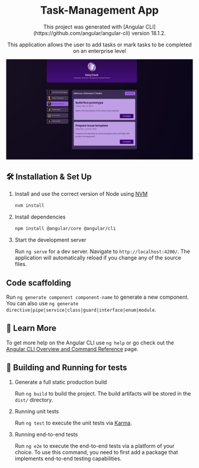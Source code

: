 <h1 align="center">
  Task-Management App
</h1>
<p align="center">
  This project was generated with [Angular CLI](https://github.com/angular/angular-cli) version 18.1.2.
</p>

<p align="center">This application allows the user to add tasks or mark tasks to be completed on an enterprise level</p>

![demo](https://github.com/AjitSingh-Brar/Task-Management-App/blob/main/src/assets/Demo.jpg)




## 🛠 Installation & Set Up

1. Install and use the correct version of Node using [NVM](https://github.com/nvm-sh/nvm)

   ```sh
   nvm install
   ```

2. Install dependencies

   ```sh
   npm install @angular/core @angular/cli
   ```

3. Start the development server

   Run `ng serve` for a dev server. Navigate to `http://localhost:4200/`. The application will automatically reload if you change any of the source files.
 
## Code scaffolding

Run `ng generate component component-name` to generate a new component. You can also use `ng generate directive|pipe|service|class|guard|interface|enum|module`.




## 📖 Learn More

To get more help on the Angular CLI use `ng help` or go check out the [Angular CLI Overview and Command Reference](https://angular.dev/tools/cli) page.




## 🚀 Building and Running for tests

1. Generate a full static production build

   Run `ng build` to build the project. The build artifacts will be stored in the `dist/` directory.

2. Running unit tests

   Run `ng test` to execute the unit tests via [Karma](https://karma-runner.github.io).

3. Running end-to-end tests

   Run `ng e2e` to execute the end-to-end tests via a platform of your choice. To use this command, you need to first add a package that implements end-to-end testing capabilities.
